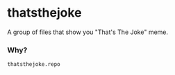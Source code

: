 # thatsthejoke
A group of files that show you "That's The Joke" meme.

### Why?

`thatsthejoke.repo`
